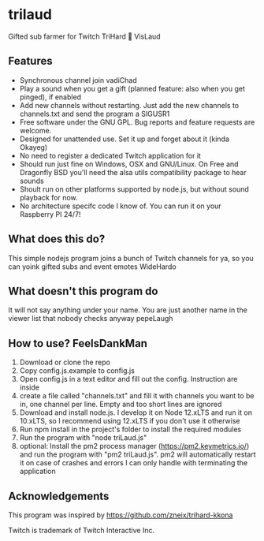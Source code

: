 # trilaud
Gifted sub farmer for Twitch TriHard :handshake: VisLaud
## Features ##
* Synchronous channel join vadiChad
* Play a sound when you get a gift (planned feature: also when you get pinged), if enabled
* Add new channels without restarting. Just add the new channels to channels.txt and send the program a SIGUSR1
* Free software under the GNU GPL. Bug reports and feature requests are welcome.
* Designed for unattended use. Set it up and forget about it (kinda Okayeg)
* No need to register a dedicated Twitch application for it
* Should run just fine on Windows, OSX and GNU/Linux. On Free and Dragonfly BSD you'll need the alsa utils compatibility package to hear sounds
* Shoult run on other platforms supported by node.js, but without sound playback for now.
* No architecture specifc code I know of. You can run it on your Raspberry PI 24/7!

## What does this do? ##
This simple nodejs program joins a bunch of Twitch channels for ya, so you can yoink gifted subs and event emotes WideHardo
## What doesn't this program do ##
It will not say anything under your name. You are just another name in the viewer list that nobody checks anyway pepeLaugh
## How to use? FeelsDankMan ##
1. Download or clone the repo
2. Copy config.js.example to config.js
3. Open config.js in a text editor and fill out the config. Instruction are inside
4. create a file called "channels.txt" and fill it with channels you want to be in, one channel per line. Empty and too short lines are ignored
5. Download and install node.js. I develop it on Node 12.xLTS and run it on 10.xLTS, so I recommend using 12.xLTS if you don't use it otherwise
6. Run npm install in the project's folder to install the required modules
7. Run the program with "node triLaud.js"
8. optional: Install the pm2 process manager (https://pm2.keymetrics.io/) and run the program with "pm2 triLaud.js". pm2 will automatically restart it on case of crashes and errors I can only handle with terminating the application
## Acknowledgements ##
This program was inspired by https://github.com/zneix/trihard-kkona

Twitch is trademark of Twitch Interactive Inc.

